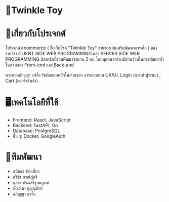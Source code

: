 ﻿# 📍Twinkle Toy
# 🔗เกี่ยวกับโปรเจกต์
โปรเจกต์ ecommerce ( ชื่อเว็บไซต์ "Twinkle Toy" ขายของเล่นเสริมพัฒนาการเด็ก ) ของรายวิชา CLIENT SIDE WEB PROGRAMMING และ SERVER SIDE WEB PROGRAMMING 
มีสมาชิกที่ร่วมพัฒนาจำนวน 5 คน โดยทุกคนจะต้องมีส่วนร่วมในการพัฒนาทั้งในส่วนของ Front-end และ ฺBack-and  

นางสาวอภิญญา แซ่อึ้ง รับผิดชอบหลักในส่วนของ การออกแบบ UX/UI, Login (การเข้าสู่ระบบ) , Cart (ตะกร้าสินค้า)

# 🖥️เทคโนโลยีที่ใช้
- Frontend: React, JavaScript
- Backend: FastAPI, Go
- Database: PostgreSQL
- อื่น ๆ: Docker, GoogleAuth

# 🏡ทีมพัฒนา
- ดนัยธร ซ้ายเบี้ยว
- ตรีรัช ภรณ์ภู่ศรี
- ตุลธร ประเสริฐสมบูรณ์
- บัณฑิตา บุญญภัทร
- อภิญญา แซ่อึ้ง
